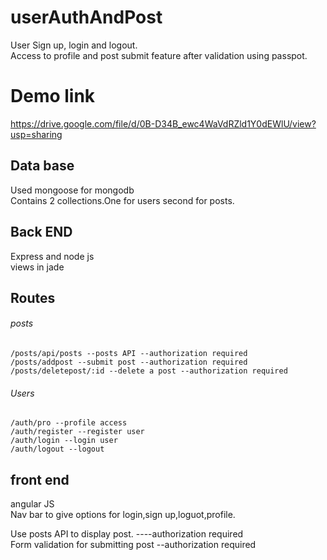 # userAuthAndPost
User Sign up, login and logout.<br />
Access to profile and post submit feature after validation using passpot.<br />
# Demo link
<https://drive.google.com/file/d/0B-D34B_ewc4WaVdRZld1Y0dEWlU/view?usp=sharing>
## Data base
  Used mongoose for mongodb<br />
  Contains 2 collections.One for users second for posts.<br />
## Back END
  Express and node js<br />
  views in jade<br />
  
## Routes
  ###### posts
    /posts/api/posts --posts API --authorization required
    /posts/addpost --submit post --authorization required
    /posts/deletepost/:id --delete a post --authorization required
  ###### Users
    /auth/pro --profile access
    /auth/register --register user
    /auth/login --login user
    /auth/logout --logout
    
## front end
 angular JS<br />
 Nav bar to give options for login,sign up,loguot,profile.<br />
 
 Use posts API to display post. ----authorization required<br />
 Form validation for submitting post --authorization required<br />
